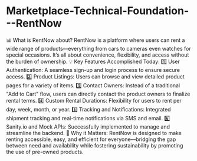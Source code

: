 # Marketplace-Technical-Foundation---RentNow
📊 What is RentNow about?
RentNow is a platform where users can rent a wide range of products—everything from cars to cameras even watches for special occasions. It’s all about convenience, flexibility, and access without the burden of ownership.
💡 Key Features Accomplished Today:
1️⃣ User Authentication: A seamless sign-up and login process to ensure secure access.
2️⃣ Product Listings: Users can browse and view detailed product pages for a variety of items.
3️⃣ Contact Owners: Instead of a traditional "Add to Cart" flow, users can directly contact the product owners to finalize rental terms.
4️⃣ Custom Rental Durations: Flexibility for users to rent per day, week, month, or year.
5️⃣ Tracking and Notifications: Integrated shipment tracking and real-time notifications via SMS and email.
6️⃣ Sanity.io and Mock APIs: Successfully implemented to manage and streamline the backend.
🌟 Why it Matters:
RentNow is designed to make renting accessible, easy, and efficient for everyone—bridging the gap between need and availability while fostering sustainability by promoting the use of pre-owned products.
